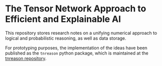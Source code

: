 # The Tensor Network Approach to Efficient and Explainable AI

This repository stores research notes on a unifying numerical approach to logical and probabilistic reasoning, as well as data storage. 

For prototyping purposes, the implementation of the ideas have been published as the `tnreason` python package, which is maintained at
the [tnreason repository](https://github.com/EnexaProject/enexa-tensor-reasoning).
